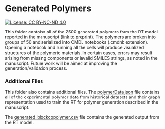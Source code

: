 # Generated Polymers

[![License: CC BY-NC-ND 4.0](https://img.shields.io/badge/License-CC_BY--NC--ND_4.0-lightgrey.svg)](https://creativecommons.org/licenses/by-nc-nd/4.0/)

This folder contains all of the 2500 generated polymers from the RT model reported in the manuscript ([link to preprint](https://chemrxiv.org/engage/chemrxiv/article-details/63e668409da0bc6b33b1870c)). The polymers are broken into groups of 50 and serialized into CMDL notebooks (.cmdnb extension). Opening a notebook and running all the cells will produce visualized structures of the polymeric materials. In certain cases, errors may result arising from missing components or invalid SMILES strings, as noted in the manuscript. Future work will be aimed at improving the generation/validation process.

### Additional Files

This folder also contains additional files. The [polymerData.json](polymerData.json) file contains all of the experimental polymer data from historical datasets and their graph representation used to train the RT for polymer generation described in the manuscript.

The [generated_blockcopolymer.csv](generated_blockcopolymer.csv) file contains the generated output from the RT model.

